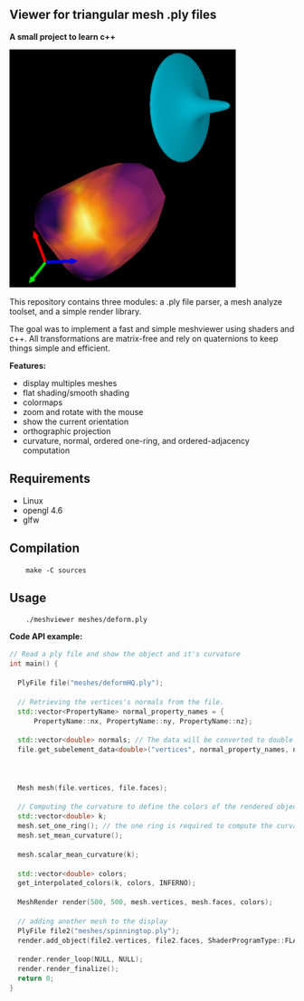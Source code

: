 ## Viewer for triangular mesh .ply files
__A small project to learn c++__

<img src="example.png" alt="example" width="400"/>

This repository contains three modules: a .ply file parser,
a mesh analyze toolset, and a simple render library.

The goal was to implement a fast and simple meshviewer using shaders and c++.
All transformations are matrix-free and rely on quaternions to keep things simple and efficient.

__Features:__
- display multiples meshes
- flat shading/smooth shading
- colormaps
- zoom and rotate with the mouse
- show the current orientation
- orthographic projection
- curvature, normal, ordered one-ring, and ordered-adjacency computation


## Requirements
- Linux
- opengl 4.6
- glfw


## Compilation

        make -C sources

## Usage

        ./meshviewer meshes/deform.ply

__Code API example:__

```cpp
// Read a ply file and show the object and it's curvature
int main() {

  PlyFile file("meshes/deformHQ.ply");

  // Retrieving the vertices's normals from the file.
  std::vector<PropertyName> normal_property_names = {
      PropertyName::nx, PropertyName::ny, PropertyName::nz};

  std::vector<double> normals; // The data will be converted to double automatically
  file.get_subelement_data<double>("vertices", normal_property_names, normals);



  Mesh mesh(file.vertices, file.faces);

  // Computing the curvature to define the colors of the rendered object.
  std::vector<double> k;
  mesh.set_one_ring(); // the one ring is required to compute the curvature
  mesh.set_mean_curvature();

  mesh.scalar_mean_curvature(k);

  std::vector<double> colors;
  get_interpolated_colors(k, colors, INFERNO);

  MeshRender render(500, 500, mesh.vertices, mesh.faces, colors);

  // adding another mesh to the display
  PlyFile file2("meshes/spinningtop.ply");
  render.add_object(file2.vertices, file2.faces, ShaderProgramType::FLAT_FACES);

  render.render_loop(NULL, NULL);
  render.render_finalize();
  return 0;
}
```
